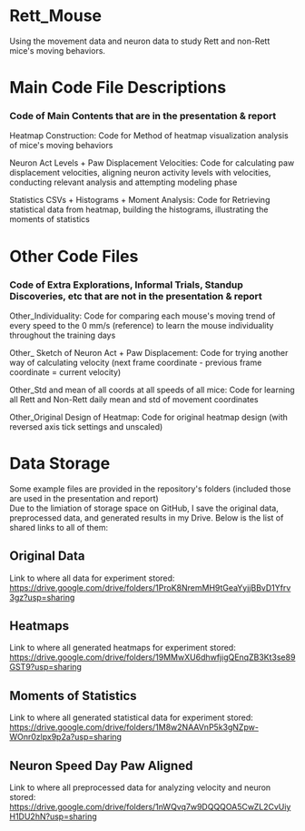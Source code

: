 # Rett_Mouse
Using the movement data and neuron data to study Rett and non-Rett mice's moving behaviors.

# Main Code File Descriptions
### Code of Main Contents that are in the presentation & report
Heatmap Construction: Code for Method of heatmap visualization analysis of mice's moving behaviors

Neuron Act Levels + Paw Displacement Velocities: Code for calculating paw displacement velocities, aligning neuron activity levels with velocities, conducting relevant analysis and attempting modeling phase

Statistics CSVs + Histograms + Moment Analysis: Code for Retrieving statistical data from heatmap, building the histograms, illustrating the moments of statistics

# Other Code Files 
### Code of Extra Explorations, Informal Trials, Standup Discoveries, etc that are not in the presentation & report

Other_Individuality: Code for comparing each mouse's moving trend of every speed to the 0 mm/s (reference) to learn the mouse individuality throughout the training days

Other_ Sketch of Neuron Act + Paw Displacement: Code for trying another way of calculating velocity (next frame coordinate - previous frame coordinate = current velocity)

Other_Std and mean of all coords at all speeds of all mice: Code for learning all Rett and Non-Rett daily mean and std of movement coordinates

Other_Original Design of Heatmap: Code for original heatmap design (with reversed axis tick settings and unscaled)

# Data Storage
Some example files are provided in the repository's folders (included those are used in the presentation and report)
<br>
Due to the limiation of storage space on GitHub, I save the original data, preprocessed data, and generated results in my Drive. Below is the list of shared links to all of them:

## Original Data
Link to where all data for experiment stored: https://drive.google.com/drive/folders/1ProK8NremMH9tGeaYyjjBBvD1Yfrv3gz?usp=sharing

## Heatmaps
Link to where all generated heatmaps for experiment stored: https://drive.google.com/drive/folders/19MMwXU6dhwfjigQEnqZB3Kt3se89GST9?usp=sharing

## Moments of Statistics
Link to where all generated statistical data for experiment stored: https://drive.google.com/drive/folders/1M8w2NAAVnP5k3gNZpw-WOnr0zlpx9p2a?usp=sharing

## Neuron Speed Day Paw Aligned
Link to where all preprocessed data for analyzing velocity and neuron stored: https://drive.google.com/drive/folders/1nWQvq7w9DQQQOA5CwZL2CvUiyH1DU2hN?usp=sharing
